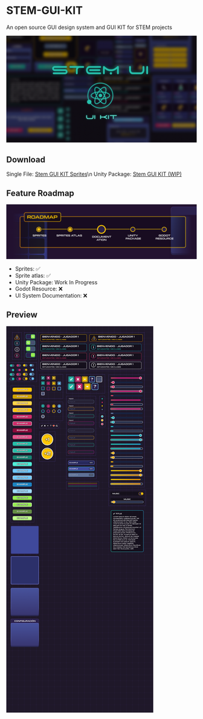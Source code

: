 # STEM-GUI-KIT
An open source GUI design system and GUI KIT for STEM projects

![portada](previews/Portada.png)

## Download

Single File: [Stem GUI KIT Sprites](STEMGUI_AssetPack.zip)\n
Unity Package: [Stem GUI KIT (WIP)](unity/STEMUI_AssetsPack.unitypackage)

## Feature Roadmap
![roadmap](previews/roadmap.png)

- Sprites: ✅
- Sprite atlas: ✅
- Unity Package: Work In Progress
- Godot Resource: ❌
- UI System Documentation: ❌

## Preview
![roadmap](previews/Interactions.png)
